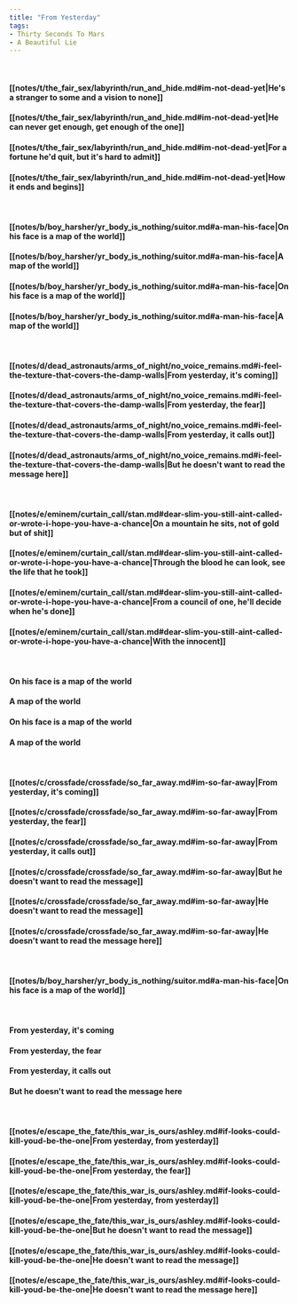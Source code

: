 ```yaml
---
title: "From Yesterday"
tags:
- Thirty Seconds To Mars
- A Beautiful Lie
---
```

&nbsp;
#### [[notes/t/the_fair_sex/labyrinth/run_and_hide.md#im-not-dead-yet|He's a stranger to some and a vision to none]]
#### [[notes/t/the_fair_sex/labyrinth/run_and_hide.md#im-not-dead-yet|He can never get enough, get enough of the one]]
#### [[notes/t/the_fair_sex/labyrinth/run_and_hide.md#im-not-dead-yet|For a fortune he'd quit, but it's hard to admit]]
#### [[notes/t/the_fair_sex/labyrinth/run_and_hide.md#im-not-dead-yet|How it ends and begins]]
&nbsp;
#### [[notes/b/boy_harsher/yr_body_is_nothing/suitor.md#a-man-his-face|On his face is a map of the world]]
#### [[notes/b/boy_harsher/yr_body_is_nothing/suitor.md#a-man-his-face|A map of the world]]
#### [[notes/b/boy_harsher/yr_body_is_nothing/suitor.md#a-man-his-face|On his face is a map of the world]]
#### [[notes/b/boy_harsher/yr_body_is_nothing/suitor.md#a-man-his-face|A map of the world]]
&nbsp;
#### [[notes/d/dead_astronauts/arms_of_night/no_voice_remains.md#i-feel-the-texture-that-covers-the-damp-walls|From yesterday, it's coming]]
#### [[notes/d/dead_astronauts/arms_of_night/no_voice_remains.md#i-feel-the-texture-that-covers-the-damp-walls|From yesterday, the fear]]
#### [[notes/d/dead_astronauts/arms_of_night/no_voice_remains.md#i-feel-the-texture-that-covers-the-damp-walls|From yesterday, it calls out]]
#### [[notes/d/dead_astronauts/arms_of_night/no_voice_remains.md#i-feel-the-texture-that-covers-the-damp-walls|But he doesn't want to read the message here]]
&nbsp;
#### [[notes/e/eminem/curtain_call/stan.md#dear-slim-you-still-aint-called-or-wrote-i-hope-you-have-a-chance|On a mountain he sits, not of gold but of shit]]
#### [[notes/e/eminem/curtain_call/stan.md#dear-slim-you-still-aint-called-or-wrote-i-hope-you-have-a-chance|Through the blood he can look, see the life that he took]]
#### [[notes/e/eminem/curtain_call/stan.md#dear-slim-you-still-aint-called-or-wrote-i-hope-you-have-a-chance|From a council of one, he'll decide when he's done]]
#### [[notes/e/eminem/curtain_call/stan.md#dear-slim-you-still-aint-called-or-wrote-i-hope-you-have-a-chance|With the innocent]]
&nbsp;
#### On his face is a map of the world
#### A map of the world
#### On his face is a map of the world
#### A map of the world
&nbsp;
#### [[notes/c/crossfade/crossfade/so_far_away.md#im-so-far-away|From yesterday, it's coming]]
#### [[notes/c/crossfade/crossfade/so_far_away.md#im-so-far-away|From yesterday, the fear]]
#### [[notes/c/crossfade/crossfade/so_far_away.md#im-so-far-away|From yesterday, it calls out]]
#### [[notes/c/crossfade/crossfade/so_far_away.md#im-so-far-away|But he doesn't want to read the message]]
#### [[notes/c/crossfade/crossfade/so_far_away.md#im-so-far-away|He doesn't want to read the message]]
#### [[notes/c/crossfade/crossfade/so_far_away.md#im-so-far-away|He doesn't want to read the message here]]
&nbsp;
#### [[notes/b/boy_harsher/yr_body_is_nothing/suitor.md#a-man-his-face|On his face is a map of the world]]
&nbsp;
#### From yesterday, it's coming
#### From yesterday, the fear
#### From yesterday, it calls out
#### But he doesn't want to read the message here
&nbsp;
#### [[notes/e/escape_the_fate/this_war_is_ours/ashley.md#if-looks-could-kill-youd-be-the-one|From yesterday, from yesterday]]
#### [[notes/e/escape_the_fate/this_war_is_ours/ashley.md#if-looks-could-kill-youd-be-the-one|From yesterday, the fear]]
#### [[notes/e/escape_the_fate/this_war_is_ours/ashley.md#if-looks-could-kill-youd-be-the-one|From yesterday, from yesterday]]
#### [[notes/e/escape_the_fate/this_war_is_ours/ashley.md#if-looks-could-kill-youd-be-the-one|But he doesn't want to read the message]]
#### [[notes/e/escape_the_fate/this_war_is_ours/ashley.md#if-looks-could-kill-youd-be-the-one|He doesn't want to read the message]]
#### [[notes/e/escape_the_fate/this_war_is_ours/ashley.md#if-looks-could-kill-youd-be-the-one|He doesn't want to read the message here]]
